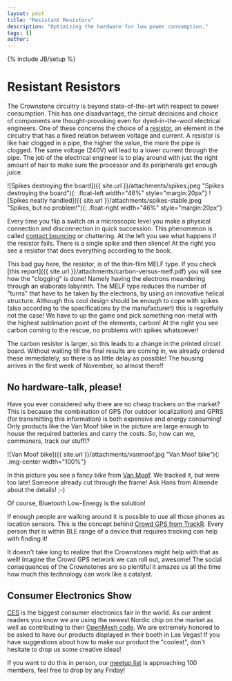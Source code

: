 ```yaml
---
layout: post
title: "Resistant Resistors"
description: "Optimizing the hardware for low power consumption."
tags: []
author: 
---
```

{% include JB/setup %}

# Resistant Resistors

The Crownstone circuitry is beyond state-of-the-art with respect to power consumption. This has one disadvantage, the circuit decisions and choice of components are thought-provoking even for dyed-in-the-wool electrical engineers. One of these concerns the choice of a [resistor](https://www.wikiwand.com/en/Resistor), an element in the circuitry that has a fixed relation between voltage and current. A resistor is like hair clogged in a pipe, the higher the value, the more the pipe is clogged. The same voltage (240V) will lead to a lower current through the pipe. The job of the electrical engineer is to play around with just the right amount of hair to make sure the processor and its peripherals get enough juice.

![Spikes destroying the board]({{ site.url }}/attachments/spikes.jpeg "Spikes destroying the board"){: .float-left width="46%" style="margin:20px"}
![Spikes neatly handled]({{ site.url }}/attachments/spikes-stable.jpeg "Spikes, but no problem!"){: .float-right width="46%" style="margin:20px"}

Every time you flip a switch on a microscopic level you make a physical connection and disconnection in quick succession. This phenomenon is called [contact bouncing](https://www.wikiwand.com/en/Switch#/Contact_bounce) or chattering. At the left you see what happens if the resistor fails. There is a single spike and then silence! At the right you see a resistor that does everything according to the book.

This bad guy here, the resistor, is of the thin-film MELF type. If you check [this report]({{ site.url }}/attachments/carbon-versus-melf.pdf) you will see how the "clogging" is done! Namely having the electrons meandering through an elaborate labyrinth. The MELF type reduces the number of "turns" that have to be taken by the electrons, by using an innovative helical structure. Although this cool design should be enough to cope with spikes (also according to the specifications by the manufacturer!) this is regretfully not the case! We have to up the game and pick something non-metal with the highest sublimation point of the elements, carbon! At the right you see carbon coming to the rescue, no problems with spikes whatsoever!

The carbon resistor is larger, so this leads to a change in the printed circuit board. Without waiting till the final results are coming in, we already ordered these immediately, so there is as little delay as possible! The housing arrives in the first week of November, so almost there!!

## No hardware-talk, please!

Have you ever considered why there are no cheap trackers on the market? This is because the combination of GPS (for outdoor localization) and GPRS (for transmitting this information) is both expensive and energy consuming! Only products like the Van Moof bike in the picture are large enough to house the required batteries and carry the costs. So, how can we, commoners, track our stuff!?

![Van Moof bike]({{ site.url }}/attachments/vanmoof.jpg "Van Moof bike"){: .img-center width="100%"}

In this picture you see a fancy bike from [Van Moof](https://www.vanmoof.com/en_nl/). We tracked it, but were too late! Someone already cut through the frame! Ask Hans from Almende about the details! ;-)

Of course, Bluetooth Low-Energy is the solution!

If enough people are walking around it is possible to use all those phones as location sensors. This is the concept behind [Crowd GPS from TrackR](https://www.thetrackr.com/#crowdgps). Every person that is within BLE range of a device that requires tracking can help with finding it!

It doesn't take long to realize that the Crownstones might help with that as well! Imagine the Crowd GPS network we can roll out, awesome! The social consequences of the Crownstones are so plentiful it amazes us all the time how much this technology can work like a catalyst.

## Consumer Electronics Show

[CES](https://www.ces.tech/) is the biggest consumer electronics fair in the world. As our ardent readers you know we are using the newest Nordic chip on the market as well as contributing to their [OpenMesh code](https://github.com/crownstone/nRF51-ble-bcast-mesh). We are extremely honored to be asked to have our products displayed in their booth in Las Vegas! If you have suggestions about how to make our product the "coolest", don't hesitate to drop us some creative ideas!

If you want to do this in person, our [meetup list](http://meetup.com/Smart-Home-Bluetooth-Hackerspace/) is approaching 100 members, feel free to drop by any Friday!
 
